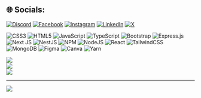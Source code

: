 
## 🌐 Socials:
[![Discord](https://img.shields.io/badge/Discord-%237289DA.svg?logo=discord&logoColor=white)](https://discord.gg/midulislamrasel) [![Facebook](https://img.shields.io/badge/Facebook-%231877F2.svg?logo=Facebook&logoColor=white)](https://facebook.com/https://www.facebook.com/midulislamrasel1/) [![Instagram](https://img.shields.io/badge/Instagram-%23E4405F.svg?logo=Instagram&logoColor=white)](https://instagram.com/https://www.instagram.com/midulislamrasel/) [![LinkedIn](https://img.shields.io/badge/LinkedIn-%230077B5.svg?logo=linkedin&logoColor=white)](https://linkedin.com/in/https://www.linkedin.com/in/midulislamrasel/) [![X](https://img.shields.io/badge/X-black.svg?logo=X&logoColor=white)](https://x.com/https://twitter.com/midulislamrasel) 


![CSS3](https://img.shields.io/badge/css3-%231572B6.svg?style=for-the-badge&logo=css3&logoColor=white) ![HTML5](https://img.shields.io/badge/html5-%23E34F26.svg?style=for-the-badge&logo=html5&logoColor=white) ![JavaScript](https://img.shields.io/badge/javascript-%23323330.svg?style=for-the-badge&logo=javascript&logoColor=%23F7DF1E) ![TypeScript](https://img.shields.io/badge/typescript-%23007ACC.svg?style=for-the-badge&logo=typescript&logoColor=white) ![Bootstrap](https://img.shields.io/badge/bootstrap-%238511FA.svg?style=for-the-badge&logo=bootstrap&logoColor=white) ![Express.js](https://img.shields.io/badge/express.js-%23404d59.svg?style=for-the-badge&logo=express&logoColor=%2361DAFB) ![Next JS](https://img.shields.io/badge/Next-black?style=for-the-badge&logo=next.js&logoColor=white) ![NestJS](https://img.shields.io/badge/nestjs-%23E0234E.svg?style=for-the-badge&logo=nestjs&logoColor=white) ![NPM](https://img.shields.io/badge/NPM-%23CB3837.svg?style=for-the-badge&logo=npm&logoColor=white) ![NodeJS](https://img.shields.io/badge/node.js-6DA55F?style=for-the-badge&logo=node.js&logoColor=white) ![React](https://img.shields.io/badge/react-%2320232a.svg?style=for-the-badge&logo=react&logoColor=%2361DAFB) ![TailwindCSS](https://img.shields.io/badge/tailwindcss-%2338B2AC.svg?style=for-the-badge&logo=tailwind-css&logoColor=white) ![MongoDB](https://img.shields.io/badge/MongoDB-%234ea94b.svg?style=for-the-badge&logo=mongodb&logoColor=white) ![Figma](https://img.shields.io/badge/figma-%23F24E1E.svg?style=for-the-badge&logo=figma&logoColor=white) ![Canva](https://img.shields.io/badge/Canva-%2300C4CC.svg?style=for-the-badge&logo=Canva&logoColor=white) ![Yarn](https://img.shields.io/badge/yarn-%232C8EBB.svg?style=for-the-badge&logo=yarn&logoColor=white)


![](https://github-readme-stats.vercel.app/api?username=midulislamrasel&theme=dark&hide_border=true&include_all_commits=false&count_private=false)<br/>
![](https://github-readme-streak-stats.herokuapp.com/?user=midulislamrasel&theme=dark&hide_border=true)<br/>
![](https://github-readme-stats.vercel.app/api/top-langs/?username=midulislamrasel&theme=dark&hide_border=true&include_all_commits=false&count_private=false&layout=compact)


---
[![](https://visitcount.itsvg.in/api?id=midulislamrasel&icon=0&color=0)](https://visitcount.itsvg.in)

<!-- Proudly created with GPRM ( https://gprm.itsvg.in ) -->
